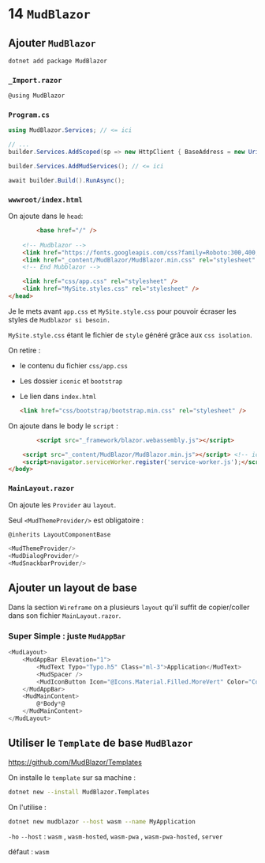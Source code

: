# 14 `MudBlazor`

## Ajouter `MudBlazor`

```bash
dotnet add package MudBlazor
```

### `_Import.razor`

```cs
@using MudBlazor
```



### `Program.cs`

```cs
using MudBlazor.Services; // <= ici

// ...
builder.Services.AddScoped(sp => new HttpClient { BaseAddress = new Uri(builder.HostEnvironment.BaseAddress) });

builder.Services.AddMudServices(); // <= ici

await builder.Build().RunAsync();
```



### `wwwroot/index.html`

On ajoute dans le `head`:

```html
		<base href="/" />
    
    <!-- Mudblazor -->
    <link href="https://fonts.googleapis.com/css?family=Roboto:300,400,500,700&display=swap" rel="stylesheet" />
    <link href="_content/MudBlazor/MudBlazor.min.css" rel="stylesheet" />
    <!-- End Mubblazor -->

    <link href="css/app.css" rel="stylesheet" />
    <link href="MySite.styles.css" rel="stylesheet" />
</head>
```

Je le mets avant `app.css` et `MySite.style.css` pour pouvoir écraser les styles de `Mudblazor si besoin.`

`MySite.style.css` étant le fichier de `style` généré grâce aux `css isolation`.

On retire :

- le contenu du fichier `css/app.css`

- Les dossier `iconic` et `bootstrap`

- Le lien dans `index.html`

  ```html
  <link href="css/bootstrap/bootstrap.min.css" rel="stylesheet" />
  ```



On ajoute dans le body le `script` :

```html
		<script src="_framework/blazor.webassembly.js"></script>

    <script src="_content/MudBlazor/MudBlazor.min.js"></script> <!-- ici -->
    <script>navigator.serviceWorker.register('service-worker.js');</script>
</body>
```



### `MainLayout.razor`

On ajoute les `Provider` au `layout`.

Seul `<MudThemeProvider/>` est obligatoire :

```cs
@inherits LayoutComponentBase

<MudThemeProvider/>
<MudDialogProvider/>
<MudSnackbarProvider/>
```



## Ajouter un layout de base

Dans la section `Wireframe` on a plusieurs `layout` qu'il suffit de copier/coller dans son fichier `MainLayout.razor`.

### Super Simple : juste `MudAppBar`

```cs
<MudLayout>
    <MudAppBar Elevation="1">
        <MudText Typo="Typo.h5" Class="ml-3">Application</MudText>
        <MudSpacer />
        <MudIconButton Icon="@Icons.Material.Filled.MoreVert" Color="Color.Inherit" Edge="Edge.End" />
    </MudAppBar>
    <MudMainContent>
        @*Body*@
    </MudMainContent>
</MudLayout>
```



## Utiliser le `Template` de base `MudBlazor`

https://github.com/MudBlazor/Templates

On installe le `template` sur sa machine :

```bash
dotnet new --install MudBlazor.Templates
```

On l'utilise :

```bash
dotnet new mudblazor --host wasm --name MyApplication
```

`-ho` `--host` : `wasm` ,  `wasm-hosted`, `wasm-pwa` ,  `wasm-pwa-hosted`, `server`

défaut : `wasm`


